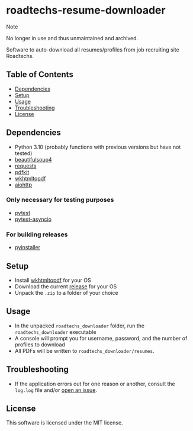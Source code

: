 # roadtechs-resume-downloader

> [!NOTE]
> No longer in use and thus unmaintained and archived.

Software to auto-download all resumes/profiles from job recruiting site Roadtechs.

## Table of Contents

- [Dependencies](#dependencies)
- [Setup](#setup)
- [Usage](#usage)
- [Troubleshooting](#troubleshooting)
- [License](#license)

## Dependencies

- Python 3.10 (probably functions with previous versions but have not tested)
- [beautifulsoup4](https://beautiful-soup-4.readthedocs.io/en/latest/)
- [requests](https://requests.readthedocs.io/en/latest/)
- [pdfkit](https://pypi.org/project/pdfkit/)
- [wkhtmltopdf](https://wkhtmltopdf.org/downloads.html)
- [aiohttp](https://docs.aiohttp.org/en/stable/)

### Only necessary for testing purposes

- [pytest](https://docs.pytest.org/)
- [pytest-asyncio](https://pypi.org/project/pytest-asyncio/)

### For building releases

- [pyinstaller](https://pyinstaller.org/en/stable/)

## Setup

- Install [wkhtmltopdf](https://wkhtmltopdf.org/downloads.html) for your OS
- Download the current [release](https://github.com/zacharyeller13/roadtechs-resume-downloader/releases) for your OS
- Unpack the `.zip` to a folder of your choice

## Usage

- In the unpacked `roadtechs_downloader` folder, run the `roadtechs_downloader` executable
- A console will prompt you for username, password, and the number of profiles to download
- All PDFs will be written to `roadtechs_downloader/resumes`.

## Troubleshooting

- If the application errors out for one reason or another, consult the `log.log` file and/or [open an issue](https://github.com/zacharyeller13/roadtechs-resume-downloader/issues/new/choose).

## License

This software is licensed under the MIT license.
